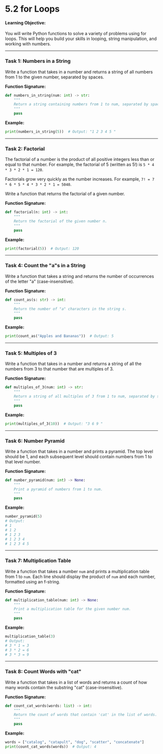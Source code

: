 # 5.2 for Loops

#### **Learning Objective:**  
You will write Python functions to solve a variety of problems using for loops. This will help you build your skills in looping, string manipulation, and working with numbers.

---

### **Task 1: Numbers in a String**  
Write a function that takes in a number and returns a string of all numbers from 1 to the given number, separated by spaces.

**Function Signature:**
```python
def numbers_in_string(num: int) -> str:
    """
    Return a string containing numbers from 1 to num, separated by spaces.
    """
    pass
```

**Example:**
```python
print(numbers_in_string(5))  # Output: "1 2 3 4 5 "
```

---

### **Task 2: Factorial**

The factorial of a number is the product of all positive integers less than or equal to that number. For example, the factorial of 5 (written as 5!) is `5 * 4 * 3 * 2 * 1 = 120`.
  
Factorials grow very quickly as the number increases. For example, `7! = 7 * 6 * 5 * 4 * 3 * 2 * 1 = 5040`.

Write a function that returns the factorial of a given number.

**Function Signature:**
```python
def factorial(n: int) -> int:
    """
    Return the factorial of the given number n.
    """
    pass
```

**Example:**
```python
print(factorial(5))  # Output: 120
```

---

### **Task 4: Count the "a"s in a String**

Write a function that takes a string and returns the number of occurrences of the letter "a" (case-insensitive).

**Function Signature:**
```python
def count_as(s: str) -> int:
    """
    Return the number of "a" characters in the string s.
    """
    pass
```

**Example:**
```python
print(count_as("Apples and Bananas"))  # Output: 5
```

---

### **Task 5: Multiples of 3**

Write a function that takes in a number and returns a string of all the numbers from 3 to that number that are multiples of 3.

**Function Signature:**
```python
def multiples_of_3(num: int) -> str:
    """
    Return a string of all multiples of 3 from 1 to num, separated by spaces.
    """
    pass
```

**Example:**
```python
print(multiples_of_3(10))  # Output: "3 6 9 "
```

---

### **Task 6: Number Pyramid**

Write a function that takes in a number and prints a pyramid. The top level should be 1, and each subsequent level should contain numbers from 1 to that level number.

**Function Signature:**
```python
def number_pyramid(num: int) -> None:
    """
    Print a pyramid of numbers from 1 to num.
    """
    pass
```

**Example:**
```python
number_pyramid(5)
# Output:
# 1
# 1 2
# 1 2 3
# 1 2 3 4
# 1 2 3 4 5
```

---

### **Task 7: Multiplication Table**

Write a function that takes a number `num` and prints a multiplication table from 1 to `num`. Each line should display the product of `num` and each number, formatted using an f-string.

**Function Signature:**
```python
def multiplication_table(num: int) -> None:
    """
    Print a multiplication table for the given number num.
    """
    pass
```

**Example:**
```python
multiplication_table(3)
# Output:
# 3 * 1 = 3
# 3 * 2 = 6
# 3 * 3 = 9
```

---

### **Task 8: Count Words with "cat"**

Write a function that takes in a list of words and returns a count of how many words contain the substring "cat" (case-insensitive).

**Function Signature:**
```python
def count_cat_words(words: list) -> int:
    """
    Return the count of words that contain 'cat' in the list of words.
    """
    pass
```

**Example:**
```python
words = ["catalog", "catapult", "dog", "scatter", "concatenate"]
print(count_cat_words(words))  # Output: 4
```
